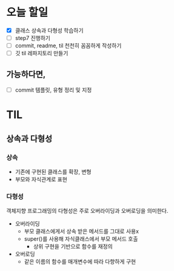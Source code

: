 # 오늘 할일

- [x] 클래스 상속과 다형성 학습하기
- [ ] step7 진행하기
- [ ] commit, readme, til 천천히 꼼꼼하게 작성하기
- [ ] 깃 til 레파지토리 만들기

## 가능하다면,

- [ ] commit 템플릿, 유형 정리 및 지정

# TIL

## 상속과 다형성

### 상속

- 기존에 구현된 클래스를 확장, 변형
- 부모와 자식관계로 표현

### 다형성

객체지향 프로그래밍의 다형성은 주로 오버라이딩과 오버로딩을 의미한다.

- 오버라이딩
  - 부모 클래스에게서 상속 받은 메서드를 그대로 사용x
  - super()를 사용해 자식클래스에서 부모 메서드 호출
    - 상위 구현을 기반으로 함수를 재정의
- 오버로딩
  - 같은 이름의 함수를 매개변수에 따라 다향하게 구현